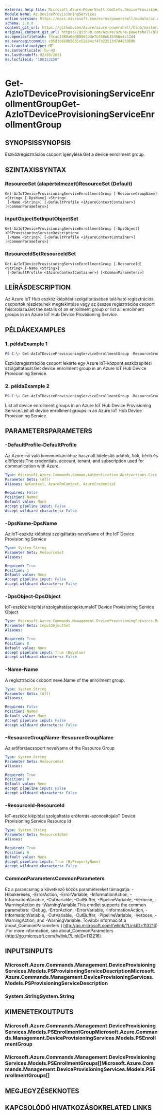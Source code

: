 ```yaml
---
external help file: Microsoft.Azure.PowerShell.Cmdlets.DeviceProvisioningServices.dll-Help.xml
Module Name: Az.DeviceProvisioningServices
online version: https://docs.microsoft.com/en-us/powershell/module/az.deviceprovisioningservices/get-aziotdeviceprovisioningserviceenrollmentgroup
schema: 2.0.0
content_git_url: https://github.com/Azure/azure-powershell/blob/master/src/DeviceProvisioningServices/DeviceProvisioningServices/help/Get-AzIoTDeviceProvisioningServiceEnrollmentGroup.md
original_content_git_url: https://github.com/Azure/azure-powershell/blob/master/src/DeviceProvisioningServices/DeviceProvisioningServices/help/Get-AzIoTDeviceProvisioningServiceEnrollmentGroup.md
ms.openlocfilehash: f4cac1380a6ed089d3b3e7b368eb15486e4c12d4
ms.sourcegitcommit: c05d3d669b5631e526841f47b22513d78495350b
ms.translationtype: MT
ms.contentlocale: hu-HU
ms.lasthandoff: 02/09/2021
ms.locfileid: "100153250"
---
```

# <span data-ttu-id="a158b-101">Get-AzIoTDeviceProvisioningServiceEnrollmentGroup</span><span class="sxs-lookup"><span data-stu-id="a158b-101">Get-AzIoTDeviceProvisioningServiceEnrollmentGroup</span></span>

## <span data-ttu-id="a158b-102">SYNOPSIS</span><span class="sxs-lookup"><span data-stu-id="a158b-102">SYNOPSIS</span></span>
<span data-ttu-id="a158b-103">Eszközregisztrációs csoport igénylése.</span><span class="sxs-lookup"><span data-stu-id="a158b-103">Get a device enrollment group.</span></span>

## <span data-ttu-id="a158b-104">SZINTAXIS</span><span class="sxs-lookup"><span data-stu-id="a158b-104">SYNTAX</span></span>

### <span data-ttu-id="a158b-105">ResourceSet (alapértelmezett)</span><span class="sxs-lookup"><span data-stu-id="a158b-105">ResourceSet (Default)</span></span>
```
Get-AzIoTDeviceProvisioningServiceEnrollmentGroup [-ResourceGroupName] <String> [-DpsName] <String>
 [-Name <String>] [-DefaultProfile <IAzureContextContainer>] [<CommonParameters>]
```

### <span data-ttu-id="a158b-106">InputObjectSet</span><span class="sxs-lookup"><span data-stu-id="a158b-106">InputObjectSet</span></span>
```
Get-AzIoTDeviceProvisioningServiceEnrollmentGroup [-DpsObject] <PSProvisioningServiceDescription>
 [-Name <String>] [-DefaultProfile <IAzureContextContainer>] [<CommonParameters>]
```

### <span data-ttu-id="a158b-107">ResourceIdSet</span><span class="sxs-lookup"><span data-stu-id="a158b-107">ResourceIdSet</span></span>
```
Get-AzIoTDeviceProvisioningServiceEnrollmentGroup [-ResourceId] <String> [-Name <String>]
 [-DefaultProfile <IAzureContextContainer>] [<CommonParameters>]
```

## <span data-ttu-id="a158b-108">LEÍRÁS</span><span class="sxs-lookup"><span data-stu-id="a158b-108">DESCRIPTION</span></span>
<span data-ttu-id="a158b-109">Az Azure IoT Hub eszköz kiépítési szolgáltatásában található regisztrációs csoportok részleteinek megtekintése vagy az összes regisztrációs csoport felsorolása.</span><span class="sxs-lookup"><span data-stu-id="a158b-109">Get the details of an enrollment group or list all enrollment groups in an Azure IoT Hub Device Provisioning Service.</span></span>

## <span data-ttu-id="a158b-110">PÉLDÁK</span><span class="sxs-lookup"><span data-stu-id="a158b-110">EXAMPLES</span></span>

### <span data-ttu-id="a158b-111">1. példa</span><span class="sxs-lookup"><span data-stu-id="a158b-111">Example 1</span></span>
```powershell
PS C:\> Get-AzIoTDeviceProvisioningServiceEnrollmentGroup -ResourceGroupName "myresourcegroup" -DpsName "mydps" -Name "enroll1"
```

<span data-ttu-id="a158b-112">Eszközregisztrációs csoport lekérte egy Azure IoT-központ eszközépítési szolgáltatását.</span><span class="sxs-lookup"><span data-stu-id="a158b-112">Get device enrollment group in an Azure IoT Hub Device Provisioning Service.</span></span>

### <span data-ttu-id="a158b-113">2. példa</span><span class="sxs-lookup"><span data-stu-id="a158b-113">Example 2</span></span>
```powershell
PS C:\> Get-AzIoTDeviceProvisioningServiceEnrollmentGroup -ResourceGroupName "myresourcegroup" -DpsName "mydps"
```

<span data-ttu-id="a158b-114">List all device enrollment groups in an Azure IoT Hub Device Provisioning Service.</span><span class="sxs-lookup"><span data-stu-id="a158b-114">List all device enrollment groups in an Azure IoT Hub Device Provisioning Service.</span></span>

## <span data-ttu-id="a158b-115">PARAMETERS</span><span class="sxs-lookup"><span data-stu-id="a158b-115">PARAMETERS</span></span>

### <span data-ttu-id="a158b-116">-DefaultProfile</span><span class="sxs-lookup"><span data-stu-id="a158b-116">-DefaultProfile</span></span>
<span data-ttu-id="a158b-117">Az Azure-ral való kommunikációhoz használt hitelesítő adatok, fiók, bérlő és előfizetés.</span><span class="sxs-lookup"><span data-stu-id="a158b-117">The credentials, account, tenant, and subscription used for communication with Azure.</span></span>

```yaml
Type: Microsoft.Azure.Commands.Common.Authentication.Abstractions.Core.IAzureContextContainer
Parameter Sets: (All)
Aliases: AzContext, AzureRmContext, AzureCredential

Required: False
Position: Named
Default value: None
Accept pipeline input: False
Accept wildcard characters: False
```

### <span data-ttu-id="a158b-118">-DpsName</span><span class="sxs-lookup"><span data-stu-id="a158b-118">-DpsName</span></span>
<span data-ttu-id="a158b-119">Az IoT-eszköz kiépítési szolgáltatás neve</span><span class="sxs-lookup"><span data-stu-id="a158b-119">Name of the IoT Device Provisioning Service</span></span>

```yaml
Type: System.String
Parameter Sets: ResourceSet
Aliases:

Required: True
Position: 1
Default value: None
Accept pipeline input: False
Accept wildcard characters: False
```

### <span data-ttu-id="a158b-120">-DpsObject</span><span class="sxs-lookup"><span data-stu-id="a158b-120">-DpsObject</span></span>
<span data-ttu-id="a158b-121">IoT-eszköz kiépítési szolgáltatásobjektuma</span><span class="sxs-lookup"><span data-stu-id="a158b-121">IoT Device Provisioning Service Object</span></span>

```yaml
Type: Microsoft.Azure.Commands.Management.DeviceProvisioningServices.Models.PSProvisioningServiceDescription
Parameter Sets: InputObjectSet
Aliases:

Required: True
Position: 0
Default value: None
Accept pipeline input: True (ByValue)
Accept wildcard characters: False
```

### <span data-ttu-id="a158b-122">-Name</span><span class="sxs-lookup"><span data-stu-id="a158b-122">-Name</span></span>
<span data-ttu-id="a158b-123">A regisztrációs csoport neve.</span><span class="sxs-lookup"><span data-stu-id="a158b-123">Name of the enrollment group.</span></span>

```yaml
Type: System.String
Parameter Sets: (All)
Aliases:

Required: False
Position: Named
Default value: None
Accept pipeline input: False
Accept wildcard characters: False
```

### <span data-ttu-id="a158b-124">-ResourceGroupName</span><span class="sxs-lookup"><span data-stu-id="a158b-124">-ResourceGroupName</span></span>
<span data-ttu-id="a158b-125">Az erőforráscsoport neve</span><span class="sxs-lookup"><span data-stu-id="a158b-125">Name of the Resource Group</span></span>

```yaml
Type: System.String
Parameter Sets: ResourceSet
Aliases:

Required: True
Position: 0
Default value: None
Accept pipeline input: False
Accept wildcard characters: False
```

### <span data-ttu-id="a158b-126">-ResourceId</span><span class="sxs-lookup"><span data-stu-id="a158b-126">-ResourceId</span></span>
<span data-ttu-id="a158b-127">IoT-eszköz kiépítési szolgáltatás erőforrás-azonosítója</span><span class="sxs-lookup"><span data-stu-id="a158b-127">IoT Device Provisioning Service Resource Id</span></span>

```yaml
Type: System.String
Parameter Sets: ResourceIdSet
Aliases:

Required: True
Position: 0
Default value: None
Accept pipeline input: True (ByPropertyName)
Accept wildcard characters: False
```

### <span data-ttu-id="a158b-128">CommonParameters</span><span class="sxs-lookup"><span data-stu-id="a158b-128">CommonParameters</span></span>
<span data-ttu-id="a158b-129">Ez a parancsmag a következő közös paramétereket támogatja: -Hibakeresés, -ErrorAction, -ErrorVariable, -InformationAction, -InformationVariable, -OutVariable, -OutBuffer, -PipelineVariable, -Verbose, -WarningAction és -WarningVariable.</span><span class="sxs-lookup"><span data-stu-id="a158b-129">This cmdlet supports the common parameters: -Debug, -ErrorAction, -ErrorVariable, -InformationAction, -InformationVariable, -OutVariable, -OutBuffer, -PipelineVariable, -Verbose, -WarningAction, and -WarningVariable.</span></span> <span data-ttu-id="a158b-130">További információt a about_CommonParameters ( http://go.microsoft.com/fwlink/?LinkID=113216) .</span><span class="sxs-lookup"><span data-stu-id="a158b-130">For more information, see about_CommonParameters (http://go.microsoft.com/fwlink/?LinkID=113216).</span></span>

## <span data-ttu-id="a158b-131">INPUTS</span><span class="sxs-lookup"><span data-stu-id="a158b-131">INPUTS</span></span>

### <span data-ttu-id="a158b-132">Microsoft.Azure.Commands.Management.DeviceProvisioningServices.Models.PSProvisioningServiceDescription</span><span class="sxs-lookup"><span data-stu-id="a158b-132">Microsoft.Azure.Commands.Management.DeviceProvisioningServices.Models.PSProvisioningServiceDescription</span></span>

### <span data-ttu-id="a158b-133">System.String</span><span class="sxs-lookup"><span data-stu-id="a158b-133">System.String</span></span>

## <span data-ttu-id="a158b-134">KIMENETEK</span><span class="sxs-lookup"><span data-stu-id="a158b-134">OUTPUTS</span></span>

### <span data-ttu-id="a158b-135">Microsoft.Azure.Commands.Management.DeviceProvisioningServices.Models.PSEnrollmentGroup</span><span class="sxs-lookup"><span data-stu-id="a158b-135">Microsoft.Azure.Commands.Management.DeviceProvisioningServices.Models.PSEnrollmentGroup</span></span>

### <span data-ttu-id="a158b-136">Microsoft.Azure.Commands.Management.DeviceProvisioningServices.Models.PSEnrollmentGroups[]</span><span class="sxs-lookup"><span data-stu-id="a158b-136">Microsoft.Azure.Commands.Management.DeviceProvisioningServices.Models.PSEnrollmentGroups[]</span></span>

## <span data-ttu-id="a158b-137">MEGJEGYZÉSEK</span><span class="sxs-lookup"><span data-stu-id="a158b-137">NOTES</span></span>

## <span data-ttu-id="a158b-138">KAPCSOLÓDÓ HIVATKOZÁSOK</span><span class="sxs-lookup"><span data-stu-id="a158b-138">RELATED LINKS</span></span>

